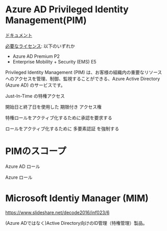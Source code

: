 
# Azure AD Privileged Identity Management(PIM)

[ドキュメント](https://docs.microsoft.com/ja-jp/azure/active-directory/privileged-identity-management/pim-configure)

[必要なライセンス](https://docs.microsoft.com/ja-jp/azure/active-directory/privileged-identity-management/pim-getting-started): 以下のいずれか
- Azure AD Premium P2
- Enterprise Mobility + Security (EMS) E5

Privileged Identity Management (PIM) は、お客様の組織内の重要なリソースへのアクセスを管理、制御、監視することができる、Azure Active Directory (Azure AD) のサービスです。

Just-In-Time の特権アクセス

開始日と終了日を使用した 期限付き アクセス権

特権ロールをアクティブ化するために承認を要求する

ロールをアクティブ化するために 多要素認証 を強制する


# PIMのスコープ

Azure AD ロール

Azure ロール


# Microsoft Identiy Manager (MIM)

https://www.slideshare.net/decode2016/inf023/6

(Azure ADではなく)Active Directory向けのID管理（特権管理）製品。

